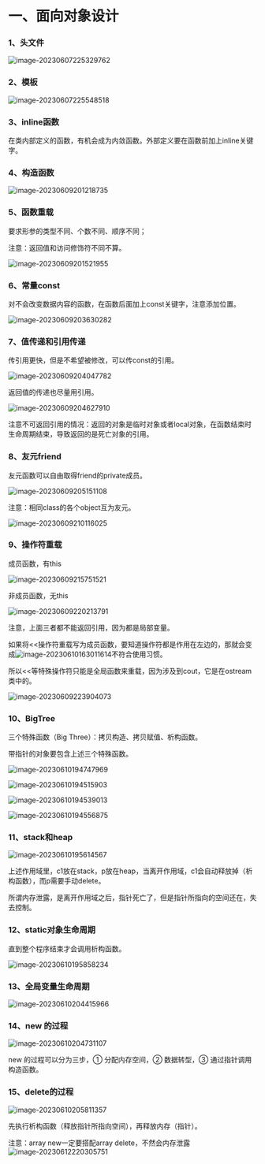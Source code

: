 # 一、面向对象设计

### 1、头文件

![image-20230607225329762](img/c++/image-20230607225329762.png)

### 2、模板

![image-20230607225548518](img/c++/image-20230607225548518.png)

### 3、inline函数

在类内部定义的函数，有机会成为内敛函数。外部定义要在函数前加上inline关键字。

### 4、构造函数

![image-20230609201218735](img/c++/image-20230609201218735.png)

### 5、函数重载

要求形参的类型不同、个数不同、顺序不同；

注意：返回值和访问修饰符不同不算。

![image-20230609201521955](img/c++/image-20230609201521955.png)

### 6、常量const

对不会改变数据内容的函数，在函数后面加上const关键字，注意添加位置。

![image-20230609203630282](img/c++/image-20230609203630282.png)

### 7、值传递和引用传递

传引用更快，但是不希望被修改，可以传const的引用。

![image-20230609204047782](img/c++/image-20230609204047782.png)

返回值的传递也尽量用引用。

![image-20230609204627910](img/c++/image-20230609204627910.png)

注意不可返回引用的情况：返回的对象是临时对象或者local对象，在函数结束时生命周期结束，导致返回的是死亡对象的引用。

### 8、友元friend

友元函数可以自由取得friend的private成员。

![image-20230609205151108](img/c++/image-20230609205151108.png)

注意：相同class的各个object互为友元。

![image-20230609210116025](img/c++/image-20230609210116025.png)

### 9、操作符重载

成员函数，有this

![image-20230609215751521](img/c++/image-20230609215751521.png)

非成员函数，无this

![image-20230609220213791](img/c++/image-20230609220213791.png)

注意，上面三者都不能返回引用，因为都是局部变量。

如果将<<操作符重载写为成员函数，要知道操作符都是作用在左边的，那就会变成![image-20230610163011614](img/c++/image-20230610163011614.png)不符合使用习惯。

所以<<等特殊操作符只能是全局函数来重载，因为涉及到cout，它是在ostream类中的。

![image-20230609223904073](img/c++/image-20230609223904073.png)

### 10、BigTree

三个特殊函数（Big Three）：拷贝构造、拷贝赋值、析构函数。

带指针的对象要包含上述三个特殊函数。

![image-20230610194747969](img/c++/image-20230610194747969.png)

![image-20230610194515903](img/c++/image-20230610194515903.png)

![image-20230610194539013](img/c++/image-20230610194539013.png)

![image-20230610194556875](img/c++/image-20230610194556875.png)

### 11、stack和heap

![image-20230610195614567](img/c++/image-20230610195614567.png)

上述作用域里，c1放在stack，p放在heap，当离开作用域，c1会自动释放掉（析构函数），而p需要手动delete。

所谓内存泄露，是离开作用域之后，指针死亡了，但是指针所指向的空间还在，失去控制。

### 12、static对象生命周期

直到整个程序结束才会调用析构函数。

![image-20230610195858234](img/c++/image-20230610195858234.png)

### 13、全局变量生命周期

![image-20230610204415966](img/c++/image-20230610204415966.png)

### 14、new 的过程

![image-20230610204731107](img/c++/image-20230610204731107.png)

new 的过程可以分为三步，① 分配内存空间，② 数据转型，③ 通过指针调用构造函数。

### 15、delete的过程

![image-20230610205811357](img/c++/image-20230610205811357.png)

先执行析构函数（释放指针所指向空间），再释放内存（指针）。

注意：array new一定要搭配array delete，不然会内存泄露![image-20230612220305751](img/c++/image-20230612220305751.png)



